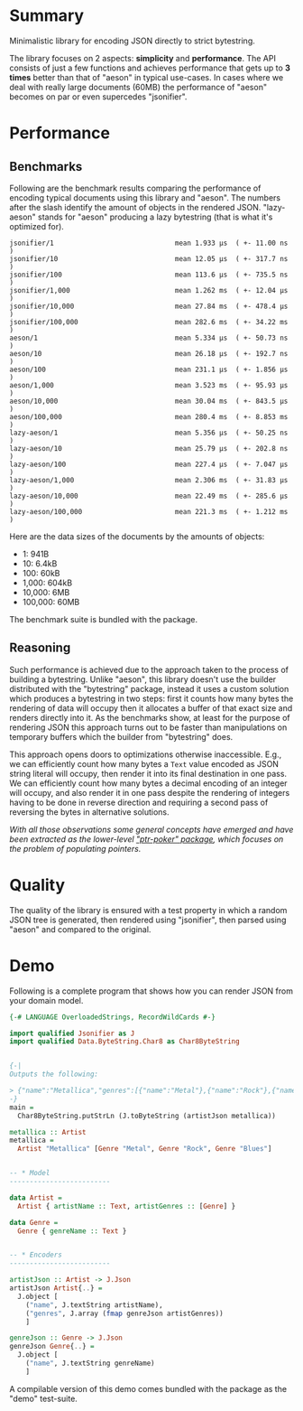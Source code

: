 # Summary

Minimalistic library for encoding JSON directly to strict bytestring.

The library focuses on 2 aspects: **simplicity** and **performance**.
The API consists of just a few functions and
achieves performance that gets up to **3 times** better than that of "aeson"
in typical use-cases.
In cases where we deal with really large documents (60MB) the performance
of "aeson" becomes on par or even supercedes "jsonifier".

# Performance

## Benchmarks

Following are the benchmark results comparing the performance
of encoding typical documents using this library and "aeson".
The numbers after the slash identify the amount of objects in
the rendered JSON.
"lazy-aeson" stands for "aeson" producing a lazy bytestring
(that is what it's optimized for).

```
jsonifier/1                              mean 1.933 μs  ( +- 11.00 ns  )
jsonifier/10                             mean 12.05 μs  ( +- 317.7 ns  )
jsonifier/100                            mean 113.6 μs  ( +- 735.5 ns  )
jsonifier/1,000                          mean 1.262 ms  ( +- 12.04 μs  )
jsonifier/10,000                         mean 27.84 ms  ( +- 478.4 μs  )
jsonifier/100,000                        mean 282.6 ms  ( +- 34.22 ms  )
aeson/1                                  mean 5.334 μs  ( +- 50.73 ns  )
aeson/10                                 mean 26.18 μs  ( +- 192.7 ns  )
aeson/100                                mean 231.1 μs  ( +- 1.856 μs  )
aeson/1,000                              mean 3.523 ms  ( +- 95.93 μs  )
aeson/10,000                             mean 30.04 ms  ( +- 843.5 μs  )
aeson/100,000                            mean 280.4 ms  ( +- 8.853 ms  )
lazy-aeson/1                             mean 5.356 μs  ( +- 50.25 ns  )
lazy-aeson/10                            mean 25.79 μs  ( +- 202.8 ns  )
lazy-aeson/100                           mean 227.4 μs  ( +- 7.047 μs  )
lazy-aeson/1,000                         mean 2.306 ms  ( +- 31.83 μs  )
lazy-aeson/10,000                        mean 22.49 ms  ( +- 285.6 μs  )
lazy-aeson/100,000                       mean 221.3 ms  ( +- 1.212 ms  )
```

Here are the data sizes of the documents by the amounts of objects:

- 1: 941B
- 10: 6.4kB
- 100: 60kB
- 1,000: 604kB
- 10,000: 6MB
- 100,000: 60MB

The benchmark suite is bundled with the package.

## Reasoning

Such performance is achieved due to the approach taken to the process of building a bytestring. Unlike "aeson", this library doesn't use the builder distributed with the "bytestring" package, instead it uses a custom solution which produces a bytestring in two steps: first it counts how many bytes the rendering of data will occupy then it allocates a buffer of that exact size and renders directly into it. As the benchmarks show, at least for the purpose of rendering JSON this approach turns out to be faster than manipulations on temporary buffers which the builder from "bytestring" does.

This approach opens doors to optimizations otherwise inaccessible. E.g., we can efficiently count how many bytes a `Text` value encoded as JSON string literal will occupy, then render it into its final destination in one pass. We can efficiently count how many bytes a decimal encoding of an integer will occupy, and also render it in one pass despite the rendering of integers having to be done in reverse direction and requiring a second pass of reversing the bytes in alternative solutions.

*With all those observations some general concepts have emerged and have been extracted as the lower-level ["ptr-poker" package](https://github.com/nikita-volkov/ptr-poker), which focuses on the problem of populating pointers.*

# Quality

The quality of the library is ensured with a test property in which a random JSON tree is generated, then rendered using "jsonifier", then parsed using "aeson" and compared to the original.

# Demo

Following is a complete program that shows how you can render
JSON from your domain model.

```haskell
{-# LANGUAGE OverloadedStrings, RecordWildCards #-}

import qualified Jsonifier as J
import qualified Data.ByteString.Char8 as Char8ByteString


{-|
Outputs the following:

> {"name":"Metallica","genres":[{"name":"Metal"},{"name":"Rock"},{"name":"Blues"}]}
-}
main =
  Char8ByteString.putStrLn (J.toByteString (artistJson metallica))

metallica :: Artist
metallica =
  Artist "Metallica" [Genre "Metal", Genre "Rock", Genre "Blues"]


-- * Model
-------------------------

data Artist =
  Artist { artistName :: Text, artistGenres :: [Genre] }

data Genre =
  Genre { genreName :: Text }


-- * Encoders
-------------------------

artistJson :: Artist -> J.Json
artistJson Artist{..} =
  J.object [
    ("name", J.textString artistName),
    ("genres", J.array (fmap genreJson artistGenres))
    ]

genreJson :: Genre -> J.Json
genreJson Genre{..} =
  J.object [
    ("name", J.textString genreName)
    ]
```

A compilable version of this demo comes bundled with the package as the \"demo\" test-suite.
